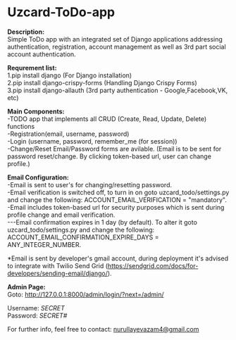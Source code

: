 # Uzcard-ToDo-app
<strong>Description:</strong></br>
Simple ToDo app with an integrated set of Django applications addressing authentication, registration, account management as well as 3rd part social account authentication.

<strong>Requrement list:</strong></br>
1.pip install django (For Django installation) </br>
2.pip install django-crispy-forms (Handling Django Crispy Forms) </br>
3.pip install django-allauth (3rd party authentication - Google,Facebook,VK, etc)</br>


<strong>Main Components:</strong></br>
-TODO app that implements all CRUD (Create, Read, Update, Delete) functions</br>
-Registration(email, username, password)</br>
-Login (username, password, remember_me (for session))</br>
-Change/Reset Email/Password forms are avilable. (Email is to be sent for password reset/change. By clicking token-based url, user can change profile.)</br>


<strong>Email Configuration:</strong></br>
-Email is sent to user's for changing/resetting password.</br>
-Email verification is switched off, to turn in on goto uzcard_todo/settings.py and change the following: ACCOUNT_EMAIL_VERIFICATION = "mandatory".</br>
-Email includes token-based url for security purposes which is sent during profile change and email verification.</br>
---Email confirmation expires in 1 day (by default). To alter it goto uzcard_todo/settings.py and change the following: ACCOUNT_EMAIL_CONFIRMATION_EXPIRE_DAYS = ANY_INTEGER_NUMBER.</br>

*Email is sent by developer's gmail account, during deployment it's advised to integrate with Twilio Send Grid (https://sendgrid.com/docs/for-developers/sending-email/django/). </br>


<strong>Admin Page:</strong></br>
Goto: http://127.0.0.1:8000/admin/login/?next=/admin/</br>

Username: <em>SECRET</em> </br>
Password: <em>SECRET#</em>

For further info, feel free to contact: nurullayevazam4@gmail.com

